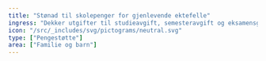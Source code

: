 ```yaml
---
title: "Stønad til skolepenger for gjenlevende ektefelle"
ingress: "Dekker utgifter til studieavgift, semesteravgift og eksamensgebyr når du tar utdanning og er alene med barn."
icon: "/src/_includes/svg/pictograms/neutral.svg"
type: ["Pengestøtte"]
area: ["Familie og barn"]
---
```

